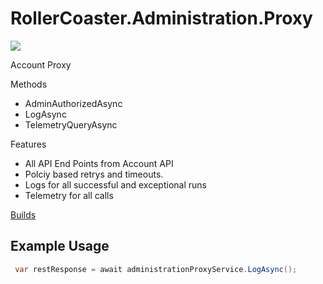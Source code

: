 # RollerCoaster.Administration.Proxy

<a href="https://www.nuget.org/packages/RollerCoaster.Administration.Proxy/">
    <img src="https://img.shields.io/nuget/v/RollerCoaster.Administration.Proxy">
</a>

Account Proxy

Methods
* AdminAuthorizedAsync
* LogAsync
* TelemetryQueryAsync

Features
* All API End Points from Account API
* Polciy based retrys and timeouts.
* Logs for all successful and exceptional runs
* Telemetry for all calls

<a href="https://dev.azure.com/marksamdickinson/RollerCoaster/_build?definitionScope=%5CRollerCoaster.Administration.Proxy">Builds</a>

<h2>Example Usage</h2>

```C#
 var restResponse = await administrationProxyService.LogAsync();
```
